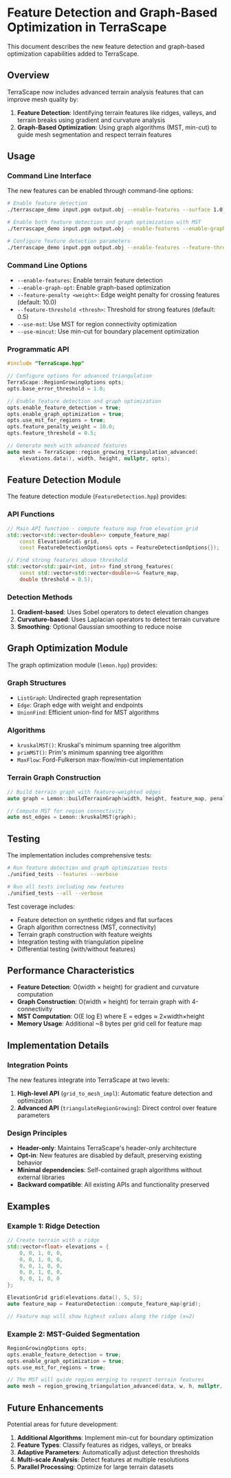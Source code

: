 # Feature Detection and Graph-Based Optimization in TerraScape

This document describes the new feature detection and graph-based optimization capabilities added to TerraScape.

## Overview

TerraScape now includes advanced terrain analysis features that can improve mesh quality by:

1. **Feature Detection**: Identifying terrain features like ridges, valleys, and terrain breaks using gradient and curvature analysis
2. **Graph-Based Optimization**: Using graph algorithms (MST, min-cut) to guide mesh segmentation and respect terrain features

## Usage

### Command Line Interface

The new features can be enabled through command-line options:

```bash
# Enable feature detection
./terrascape_demo input.pgm output.obj --enable-features --surface 1.0

# Enable both feature detection and graph optimization with MST
./terrascape_demo input.pgm output.obj --enable-features --enable-graph-opt --use-mst --surface 1.0

# Configure feature detection parameters
./terrascape_demo input.pgm output.obj --enable-features --feature-threshold 0.3 --feature-penalty 5.0 --surface 1.0
```

### Command Line Options

- `--enable-features`: Enable terrain feature detection
- `--enable-graph-opt`: Enable graph-based optimization
- `--feature-penalty <weight>`: Edge weight penalty for crossing features (default: 10.0)
- `--feature-threshold <thresh>`: Threshold for strong features (default: 0.5)
- `--use-mst`: Use MST for region connectivity optimization
- `--use-mincut`: Use min-cut for boundary placement optimization

### Programmatic API

```cpp
#include "TerraScape.hpp"

// Configure options for advanced triangulation
TerraScape::RegionGrowingOptions opts;
opts.base_error_threshold = 1.0;

// Enable feature detection and graph optimization
opts.enable_feature_detection = true;
opts.enable_graph_optimization = true;
opts.use_mst_for_regions = true;
opts.feature_penalty_weight = 10.0;
opts.feature_threshold = 0.5;

// Generate mesh with advanced features
auto mesh = TerraScape::region_growing_triangulation_advanced(
    elevations.data(), width, height, nullptr, opts);
```

## Feature Detection Module

The feature detection module (`FeatureDetection.hpp`) provides:

### API Functions

```cpp
// Main API function - compute feature map from elevation grid
std::vector<std::vector<double>> compute_feature_map(
    const ElevationGrid& grid, 
    const FeatureDetectionOptions& opts = FeatureDetectionOptions{});

// Find strong features above threshold
std::vector<std::pair<int, int>> find_strong_features(
    const std::vector<std::vector<double>>& feature_map,
    double threshold = 0.5);
```

### Detection Methods

1. **Gradient-based**: Uses Sobel operators to detect elevation changes
2. **Curvature-based**: Uses Laplacian operators to detect terrain curvature
3. **Smoothing**: Optional Gaussian smoothing to reduce noise

## Graph Optimization Module

The graph optimization module (`lemon.hpp`) provides:

### Graph Structures

- `ListGraph`: Undirected graph representation
- `Edge`: Graph edge with weight and endpoints
- `UnionFind`: Efficient union-find for MST algorithms

### Algorithms

- `kruskalMST()`: Kruskal's minimum spanning tree algorithm
- `primMST()`: Prim's minimum spanning tree algorithm  
- `MaxFlow`: Ford-Fulkerson max-flow/min-cut implementation

### Terrain Graph Construction

```cpp
// Build terrain graph with feature-weighted edges
auto graph = Lemon::buildTerrainGraph(width, height, feature_map, penalty_weight);

// Compute MST for region connectivity
auto mst_edges = Lemon::kruskalMST(graph);
```

## Testing

The implementation includes comprehensive tests:

```bash
# Run feature detection and graph optimization tests
./unified_tests --features --verbose

# Run all tests including new features
./unified_tests --all --verbose
```

Test coverage includes:
- Feature detection on synthetic ridges and flat surfaces
- Graph algorithm correctness (MST, connectivity)
- Terrain graph construction with feature weights
- Integration testing with triangulation pipeline
- Differential testing (with/without features)

## Performance Characteristics

- **Feature Detection**: O(width × height) for gradient and curvature computation
- **Graph Construction**: O(width × height) for terrain graph with 4-connectivity
- **MST Computation**: O(E log E) where E = edges ≈ 2×width×height
- **Memory Usage**: Additional ~8 bytes per grid cell for feature map

## Implementation Details

### Integration Points

The new features integrate into TerraScape at two levels:

1. **High-level API** (`grid_to_mesh_impl`): Automatic feature detection and optimization
2. **Advanced API** (`triangulateRegionGrowing`): Direct control over feature parameters

### Design Principles

- **Header-only**: Maintains TerraScape's header-only architecture
- **Opt-in**: New features are disabled by default, preserving existing behavior
- **Minimal dependencies**: Self-contained graph algorithms without external libraries
- **Backward compatible**: All existing APIs and functionality preserved

## Examples

### Example 1: Ridge Detection

```cpp
// Create terrain with a ridge
std::vector<float> elevations = {
    0, 0, 1, 0, 0,
    0, 0, 1, 0, 0,
    0, 0, 1, 0, 0,
    0, 0, 1, 0, 0,
    0, 0, 1, 0, 0
};

ElevationGrid grid(elevations.data(), 5, 5);
auto feature_map = FeatureDetection::compute_feature_map(grid);

// Feature map will show highest values along the ridge (x=2)
```

### Example 2: MST-Guided Segmentation

```cpp
RegionGrowingOptions opts;
opts.enable_feature_detection = true;
opts.enable_graph_optimization = true;
opts.use_mst_for_regions = true;

// The MST will guide region merging to respect terrain features
auto mesh = region_growing_triangulation_advanced(data, w, h, nullptr, opts);
```

## Future Enhancements

Potential areas for future development:

1. **Additional Algorithms**: Implement min-cut for boundary optimization
2. **Feature Types**: Classify features as ridges, valleys, or breaks
3. **Adaptive Parameters**: Automatically adjust detection thresholds
4. **Multi-scale Analysis**: Detect features at multiple resolutions
5. **Parallel Processing**: Optimize for large terrain datasets